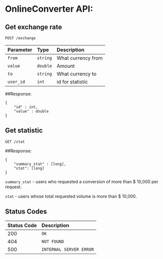 # OnlineConverter API:

## Get exchange rate

```http
POST /exchange
```

| Parameter | Type | Description |
| :--- | :--- | :--- |
| `from` | `string` | What currency from |
| `value` | `double` | Amount |
| `to` | `string` | What currency to |
| `user_id` | `int` | id for statistic |

##Response:

```
{
    "id" : int,
    "value" : double
}
```
## Get statistic
```http
GET /stat
```

##Response:

```
{
    "summary_stat" : [long],
    "stat": [long]
}
```
`summary_stat` - users who requested a conversion of more than $ 10,000 per request.

`stat` - users whose total requested volume is more than $ 10,000.

## Status Codes

| Status Code | Description |
| :--- | :--- |
| 200 | `OK` |
| 404 | `NOT FOUND` |
| 500 | `INTERNAL SERVER ERROR` |
